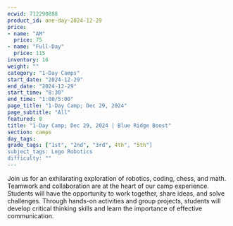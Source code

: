 ```yaml
---
ecwid: 712290888
product_id: one-day-2024-12-29
price:
- name: "AM"
  price: 75
- name: "Full-Day"
  price: 115
inventory: 16
weight: ""
category: "1-Day Camps"
start_date: "2024-12-29"
end_date: "2024-12-29"
start_time: "8:30"
end_time: "1:00/5:00"
page_title: "1-Day Camp; Dec 29, 2024"
page_subtitle: "All"
featured: 0
title: "1-Day Camp; Dec 29, 2024 | Blue Ridge Boost"
section: camps
day_tags: 
grade_tags: ["1st", "2nd", "3rd", 4th", "5th"]
subject_tags: Lego Robotics
difficulty: ""
---
```

Join us for an exhilarating exploration of robotics, coding, chess, and math. Teamwork and collaboration are at the heart of our camp experience. Students will have the opportunity to work together, share ideas, and solve challenges. Through hands-on activities and group projects, students will develop critical thinking skills and learn the importance of effective communication.
